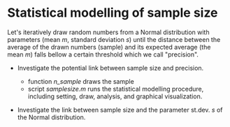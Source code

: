 # Statistical modelling of sample size

Let's iteratively draw random numbers from a Normal distribution with parameters (mean *m*, standard deviation *s*) until the distance between the average of the drawn numbers (sample) and its expected average (the mean *m*) falls bellow a certain threshold which we call "precision".

- Investigate the potential link between sample size and precision.
  -  function *n_sample* draws the sample
  -  script *samplesize.m* runs the statistical modelling procedure, including setting, draw, analysis, and graphical visualization.  

- Investigate the link between sample size and the parameter st.dev. *s* of the Normal distribution. 
